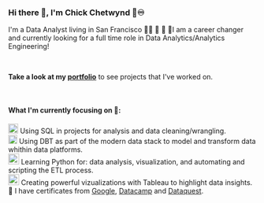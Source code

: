 ### Hi there 👋, I'm Chick Chetwynd 🌈♾

I'm a Data Analyst living in San Francisco :man_cartwheeling: :partying_face: :confetti_ball: :balloon:I am a career changer and currently looking for a full time role in Data Analytics/Analytics Engineering!

<br>

__Take a look at my [portfolio](https://github.com/chickchetwynd/portfolio)__ to see projects that I've worked on.

<br>

#### What I'm currently focusing on :thinking::


<img width="20" alt="Screenshot 2023-04-20 at 11 26 12 AM" src="https://user-images.githubusercontent.com/121225842/233455102-4c5664a2-a6c6-426e-833a-ecb769a5589c.png"> Using SQL in projects for analysis and data cleaning/wrangling.
<br />
<img width="18" alt="Screenshot 2023-04-20 at 11 21 39 AM" src="https://user-images.githubusercontent.com/121225842/233454095-dc4031a3-b8f2-4953-8f71-aca7c3cbdfa0.png"> Using DBT as part of the modern data stack to model and transform data whithin data platforms.
<br />
<img width="22" alt="Screenshot 2023-04-20 at 11 29 17 AM" src="https://user-images.githubusercontent.com/121225842/233455717-e7bd55dc-1d6b-4fd4-ba05-33bdfdecac65.png"> Learning Python for: data analysis, visualization, and automating and scripting the ETL process. 
<br />
<img width="22" alt="Screenshot 2023-04-20 at 11 27 21 AM" src="https://user-images.githubusercontent.com/121225842/233455346-64aea635-66f6-4210-9c64-dbf0dee55a16.png"> Creating powerful vizualizations with Tableau to highlight data insights.
<br />
:open_book: I have certificates from [Google](https://coursera.org/share/7954beeb76eb69aef1200b389fb327c1), [Datacamp](https://www.datacamp.com/certificate/DAA0012188002271) and [Dataquest](https://app.dataquest.io/view_cert/9Z1BINVDXX6ZFH0UZ1FQ).


<!--
**chickchetwynd/chickchetwynd** is a ✨ _special_ ✨ repository because its `README.md` (this file) appears on your GitHub profile.

Here are some ideas to get you started:

- 🔭 I’m currently working on ...
- 🌱 I’m currently learning ...
- 👯 I’m looking to collaborate on ...
- 🤔 I’m looking for help with ...
- 💬 Ask me about ...
- 📫 How to reach me: ...
- 😄 Pronouns: ...
- ⚡ Fun fact: ...
-->
